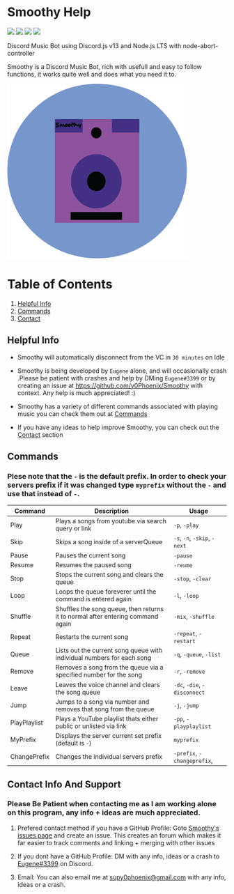 # Smoothy Help

![ ](https://img.shields.io/github/repo-size/y0Phoenix/Smoothy)
![ ](https://img.shields.io/github/issues/y0Phoenix/Smoothy)
![ ](https://img.shields.io/github/stars/y0Phoenix/Smoothy)
![ ](https://img.shields.io/github/license/y0Phoenix/Smoothy)

Discord Music Bot using Discord.js v13 and Node.js LTS with node-abort-controller

Smoothy is a Discord Music Bot, rich with usefull and easy to follow functions, it works quite well and does what you need it to.

![alt text](https://github.com/y0Phoenix/Smoothy/blob/main/Smoothy%20Logo.png?raw=true)

# Table of Contents
1. [Helpful Info](#helpfulinfo)
2. [Commands](#commands)
3. [Contact](#contact)

## Helpful Info <a name="helpfulinfo"></a>
* Smoothy will automatically disconnect from the VC in `30 minutes` on Idle

* Smoothy is being developed by `Eugene` alone, and will occasionally crash .Please be patient with crashes and help by DMing `Eugene#3399` or by creating an issue at https://github.com/y0Phoenix/Smoothy with context. Any help is much appreciated! :)

* Smoothy has a variety of different commands associated with playing music you can check them out at [Commands](#commands)

* If you have any ideas to help improve Smoothy, you can check out the [Contact](#contact) section 


## Commands <a name="commands"></a>
### Plese note that the `-` is the default prefix. In order to check your servers prefix if it was changed type `myprefix` without the `-` and use that instead of `-`.

| Command      | Description 								                                                     | Usage                        |
| ------------ | ------------------------------------------------------------------------------- | ---------------------------- |
| Play         | Plays a songs from youtube via search query or link 			                       | `-p`, `-play` 	              |
| Skip         | Skips a song inside of a serverQueue 					                                 | `-s`, `-n`, `-skip`, `-next` |
| Pause        | Pauses the current song 						                                             | `-pause` 		                |
| Resume       | Resumes the paused song 						                                             | `-reume`                     |
| Stop         | Stops the current song and clears the queue 				                             | `-stop`, `-clear`            |
| Loop         | Loops the queue foreverer until the command is entered again 		               | `-l`, `-loop`                |
| Shuffle      | Shuffles the song queue, then returns it to normal after entering command again | `-mix`, `-shuffle`           |
| Repeat       | Restarts the current song                                                       | `-repeat`, `-restart`        |
| Queue        | Lists out the current song queue with individual numbers for each song          | `-q`, `-queue`, `-list`      |
| Remove       | Removes a song from the queue via a specified number for the song               | `-r`, `-remove` 	            |
| Leave        | Leaves the voice channel and clears the song queue 			                       | `-dc`, `-die`, `-disconnect` |
| Jump         | Jumps to a song via number and removes that song from the queue 	               | `-j`, `-jump` 	              |
| PlayPlaylist | Plays a YouTube playlist thats either public or unlisted via link 	             | `-pp`, `-playplaylist`       |
| MyPrefix     | Displays the server current set prefix (default is `-`) 		                     | `myprefix`                   |	
| ChangePrefix | Changes the individual servers prefix 					                                 | `-prefix`, `-changeprefix`,  |

## Contact Info And Support <a name="contact"></a>

### Please Be Patient when contacting me as I am working alone on this program, any info + ideas are much appreciated.

1. Prefered contact method if you have a GitHub Profile: Goto [Smoothy's issues page](https://github.com/y0Phoenix/Smoothy/issues) and create an issue. This creates an forum which makes it far easier to track comments and linking + merging with other issues  

2. If you dont have a GitHub Profile: DM with any info, ideas or a crash to [Eugene#3399](https://discordapp.com/users/3399) on Discord.

3. Email: You can also email me at supy0phoenix@gmail.com with any info, ideas or a crash. 
